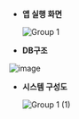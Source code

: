 * **앱 실행 화면**
  
  ![Group 1](https://github.com/user-attachments/assets/15d63eb6-ecf6-40a8-bec4-508686aae8bc)

* **DB구조**
  
![image](https://github.com/soo5o/Allyak/assets/90204622/a3a1dbe9-e59b-4ceb-bf54-90158f104ca0)


* **시스템 구성도**

  ![Group 1 (1)](https://github.com/soo5o/Allyak/assets/90204622/c131cee8-c2f1-4a2a-8c7a-f7b79551b194)
